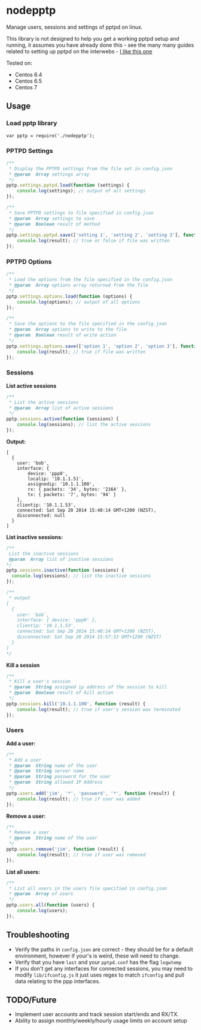# nodepptp
Manage users, sessions and settings of pptpd on linux.

This library is not designed to help you get a working pptpd setup and running, it assumes you have already done this - see the many many guides related to setting up pptpd on the interwebs - [I like this one](https://www.digitalocean.com/community/tutorials/how-to-setup-your-own-vpn-with-pptp)

Tested on:
- Centos 6.4
- Centos 6.5
- Centos 7

## Usage
### Load pptp library
`var pptp = require('./nodepptp');`

### PPTPD Settings

```js
/**
 * Display the PPTPD settings from the file set in config.json
 * @param  Array settings array
 */
pptp.settings.pptpd.load(function (settings) {
    console.log(settings); // output of all settings
});

/**
 * Save PPTPD settings to file specified in config.json
 * @param  Array settings to save
 * @param  Boolean result of method
 */
pptp.settings.pptpd.save(['setting 1', 'setting 2', 'setting 3'], function (result) {
    console.log(result); // true or false if file was written
});
```

### PPTPD Options

```js
/**
 * Load the options from the file specified in the config.json
 * @param  Array options array returned from the file
 */
pptp.settings.options.load(function (options) {
    console.log(options); // output of all options
});

/**
 * Save the options to the file specified in the config.json
 * @param  Array options to write to the file
 * @param  Boolean result of write action
 */
pptp.settings.options.save(['option 1', 'option 2', 'option 3'], function (result) {
    console.log(result); // true if file was written
});
```

### Sessions
**List active sessions**

```js
/**
 * List the active sessions
 * @param  Array list of active sessions
 */
pptp.sessions.active(function (sessions) {
    console.log(sessions); // list the active sessions
});
```

**Output:**

```
[
  {
    user: 'bob',
    interface: {
        device: 'ppp0',
        localip: '10.1.1.51',
        assignedip: '10.1.1.100',
        rx: { packets: '34', bytes: '2164' },
        tx: { packets: '7', bytes: '94' }
    },
    clientip: '10.1.1.53',
    connected: Sat Sep 20 2014 15:40:14 GMT+1200 (NZST),
    disconnected: null
  }
]
```

**List inactive sessions:**

```js
/**
 List the inactive sessions
 @param  Array list of inactive sessions
*/
pptp.sessions.inactive(function (sessions) {
  console.log(sessions); // list the inactive sessions
});

/**
 * output
[
  {
    user: 'bob',
    interface: { device: 'ppp0' },
    clientip: '10.1.1.53',
    connected: Sat Sep 20 2014 15:40:14 GMT+1200 (NZST),
    disconnected: Sat Sep 20 2014 15:57:33 GMT+1200 (NZST)
  }
]
*/
```

**Kill a session**

```js
/**
 * Kill a user's session
 * @param  String assigned ip address of the session to kill
 * @param  Boolean result of kill action
 */
pptp.sessions.kill('10.1.1.100', function (result) {
    console.log(result); // true if user's session was terminated
});
```

### Users
**Add a user:**

```js
/**
 * Add a user
 * @param  String name of the user
 * @param  String server name
 * @param  String password for the user
 * @param  String allowed IP Address
 */
pptp.users.add('jim', '*', 'password', '*', function (result) {
    console.log(result); // true if user was added
});
```

**Remove a user:**

```js
/**
 * Remove a user
 * @param  String name of the user
 */
pptp.users.remove('jim', function (result) {
    console.log(result); // true if user was removed
});
```

**List all users:**

```js
/**
 * List all users in the users file specified in config.json
 * @param  Array of users
 */
pptp.users.all(function (users) {
    console.log(users);
});
```

## Troubleshooting
- Verify the paths in `config.json` are correct - they should be for a default environment, however if your's is weird, these will need to change.
- Verify that you have `last` and your `pptpd.conf` has the flag `logwtemp`
- If you don't get any interfaces for connected sessions, you may need to modify `lib/ifconfig.js` it just uses regex to match `ifconfig` and pull data relating to the ppp interfaces.

## TODO/Future
- Implement user accounts and track session start/ends and RX/TX.
- Ability to assign monthly/weekly/hourly usage limits on account setup

